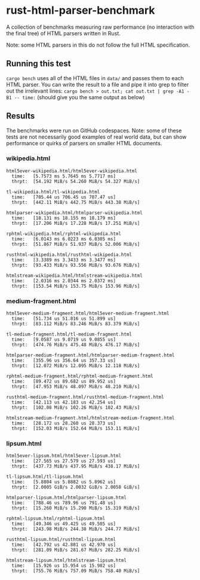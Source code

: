 # rust-html-parser-benchmark

A collection of benchmarks measuring raw performance (no interaction with the final tree) of HTML parsers written in Rust.

Note: some HTML parsers in this do not follow the full HTML specification.

## Running this test
`cargo bench` uses all of the HTML files in `data/` and passes them to each HTML parser. You can write the result to a file and pipe it into grep to filter out the irrelevant lines: `cargo bench > out.txt; cat out.txt | grep -A1 -B1 -- time:` (should give you the same output as below)

## Results
The benchmarks were run on GitHub codespaces. 
Note: some of these tests are not necessarily good examples of real world data, but can show performance or quirks of parsers on smaller HTML documents.


### wikipedia.html
```
html5ever-wikipedia.html/html5ever-wikipedia.html
  time:   [5.7573 ms 5.7645 ms 5.7717 ms]
  thrpt:  [54.192 MiB/s 54.260 MiB/s 54.327 MiB/s]
  
tl-wikipedia.html/tl-wikipedia.html
  time:   [705.44 us 706.45 us 707.47 us]
  thrpt:  [442.11 MiB/s 442.75 MiB/s 443.38 MiB/s]
  
htmlparser-wikipedia.html/htmlparser-wikipedia.html
  time:   [18.131 ms 18.155 ms 18.179 ms]
  thrpt:  [17.206 MiB/s 17.228 MiB/s 17.251 MiB/s]
  
rphtml-wikipedia.html/rphtml-wikipedia.html
  time:   [6.0143 ms 6.0223 ms 6.0305 ms]
  thrpt:  [51.867 MiB/s 51.937 MiB/s 52.006 MiB/s]
  
rusthtml-wikipedia.html/rusthtml-wikipedia.html
  time:   [3.3389 ms 3.3433 ms 3.3477 ms]
  thrpt:  [93.433 MiB/s 93.556 MiB/s 93.676 MiB/s]
  
htmlstream-wikipedia.html/htmlstream-wikipedia.html
  time:   [2.0316 ms 2.0344 ms 2.0372 ms]
  thrpt:  [153.54 MiB/s 153.75 MiB/s 153.96 MiB/s]
```

### medium-fragment.html
```
html5ever-medium-fragment.html/html5ever-medium-fragment.html
  time:   [51.734 us 51.816 us 51.899 us]
  thrpt:  [83.112 MiB/s 83.246 MiB/s 83.379 MiB/s]
  
tl-medium-fragment.html/tl-medium-fragment.html
  time:   [9.0587 us 9.0719 us 9.0855 us]
  thrpt:  [474.76 MiB/s 475.48 MiB/s 476.17 MiB/s]
  
htmlparser-medium-fragment.html/htmlparser-medium-fragment.html
  time:   [355.96 us 356.64 us 357.33 us]
  thrpt:  [12.072 MiB/s 12.095 MiB/s 12.118 MiB/s]
  
rphtml-medium-fragment.html/rphtml-medium-fragment.html
  time:   [89.472 us 89.682 us 89.952 us]
  thrpt:  [47.953 MiB/s 48.097 MiB/s 48.210 MiB/s]
  
rusthtml-medium-fragment.html/rusthtml-medium-fragment.html
  time:   [42.113 us 42.183 us 42.254 us]
  thrpt:  [102.08 MiB/s 102.26 MiB/s 102.43 MiB/s]
  
htmlstream-medium-fragment.html/htmlstream-medium-fragment.html
  time:   [28.172 us 28.260 us 28.373 us]
  thrpt:  [152.03 MiB/s 152.64 MiB/s 153.11 MiB/s]
```

### lipsum.html
```
html5ever-lipsum.html/html5ever-lipsum.html
  time:   [27.565 us 27.579 us 27.593 us]
  thrpt:  [437.73 MiB/s 437.95 MiB/s 438.17 MiB/s]
  
tl-lipsum.html/tl-lipsum.html
  time:   [5.8804 us 5.8882 us 5.8962 us]
  thrpt:  [2.0005 GiB/s 2.0032 GiB/s 2.0058 GiB/s]
  
htmlparser-lipsum.html/htmlparser-lipsum.html
  time:   [788.46 us 789.96 us 791.48 us]
  thrpt:  [15.260 MiB/s 15.290 MiB/s 15.319 MiB/s]
  
rphtml-lipsum.html/rphtml-lipsum.html
  time:   [49.346 us 49.425 us 49.505 us]
  thrpt:  [243.98 MiB/s 244.38 MiB/s 244.77 MiB/s]
  
rusthtml-lipsum.html/rusthtml-lipsum.html
  time:   [42.792 us 42.881 us 42.970 us]
  thrpt:  [281.09 MiB/s 281.67 MiB/s 282.25 MiB/s]
  
htmlstream-lipsum.html/htmlstream-lipsum.html
  time:   [15.926 us 15.954 us 15.982 us]
  thrpt:  [755.76 MiB/s 757.09 MiB/s 758.40 MiB/s]
  
```